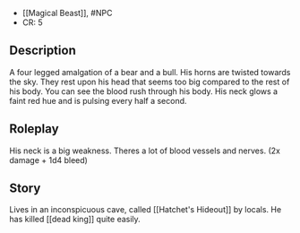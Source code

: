 - [[Magical Beast]], #NPC 
- CR: 5 
## Description
A four legged amalgation of a bear and a bull.
His horns are twisted towards the sky. They rest upon his head that seems too big compared to the rest of his body. You can see the blood rush through his body. His neck glows a faint red hue and is pulsing every half a second.
## Roleplay
His neck is a big weakness. Theres a lot of blood vessels and nerves. (2x damage + 1d4 bleed)
## Story
Lives in an inconspicuous cave, called [[Hatchet's Hideout]] by locals.
He has killed [[dead king]] quite easily. 